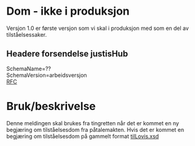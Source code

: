 # Dom - ikke i produksjon
Versjon 1.0 er første versjon som vi skal i produksjon med som en del av tilståelsessaker.

## Headere forsendelse justisHub
SchemaName=??  
SchemaVersion=arbeidsversjon  
[RFC](../../../rfc/MessageName-header.md)  

# Bruk/beskrivelse
Denne meldingen skal brukes fra tingretten når det er kommet en ny begjæring om tilståelsesdom fra påtalemakten.
Hvis det er kommet en begjæring om tilståelsesdom på gammelt format [tilLovis.xsd](../../../kontrakter-xsd/stifinner/tilLovisa.xsd)

